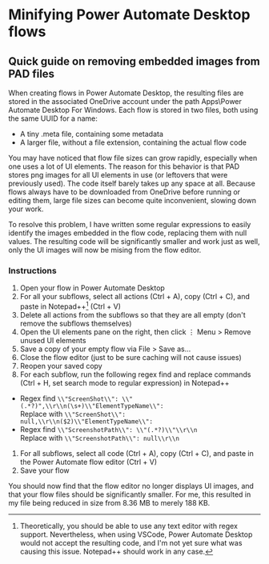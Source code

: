 # Minifying Power Automate Desktop flows
## Quick guide on removing embedded images from PAD files

When creating flows in Power Automate Desktop, the resulting files are stored in the associated OneDrive account under the path Apps\Power Automate Desktop For Windows.
Each flow is stored in two files, both using the same UUID for a name:
* A tiny .meta file, containing some metadata
* A larger file, without a file extension, containing the actual flow code

You may have noticed that flow file sizes can grow rapidly, especially when one uses a lot of UI elements. The reason for this behavior is that PAD stores png images for all UI elements in use (or leftovers that were previously used). The code itself barely takes up any space at all. Because flows always have to be downloaded from OneDrive before running or editing them, large file sizes can become quite inconvenient, slowing down your work.

To resolve this problem, I have written some regular expressions to easily identify the images embedded in the flow code, replacing them with null values. The resulting code will be significantly smaller and work just as well, only the UI images will now be mising from the flow editor.

### Instructions
1. Open your flow in Power Automate Desktop
1. For all your subflows, select all actions (Ctrl + A), copy (Ctrl + C), and paste in Notepad++[^1] (Ctrl + V)
1. Delete all actions from the subflows so that they are all empty (don't remove the subflows themselves)
1. Open the UI elements pane on the right, then click ⋮ Menu > Remove unused UI elements
1. Save a copy of your empty flow via File > Save as...
1. Close the flow editor (just to be sure caching will not cause issues)
1. Reopen your saved copy
1. For each subflow, run the following regex find and replace commands (Ctrl + H, set search mode to regular expression) in Notepad++
  * Regex find `\\"ScreenShot\\": \\"(.*?)",\\r\\n(\s+)\\"ElementTypeName\\":`  
  Replace with `\\"ScreenShot\\": null,\\r\\n($2)\\"ElementTypeName\\":`
  * Regex find `\\"ScreenshotPath\\": \\"(.*?)\\"\\r\\n`  
  Replace with `\\"ScreenshotPath\\": null\\r\\n`
1. For all subflows, select all code (Ctrl + A), copy (Ctrl + C), and paste in the Power Automate flow editor (Ctrl + V)
1. Save your flow

You should now find that the flow editor no longer displays UI images, and that your flow files should be significantly smaller. For me, this resulted in my file being reduced in size from 8.36 MB to merely 188 KB.

[^1]: Theoretically, you should be able to use any text editor with regex support. Nevertheless, when using VSCode, Power Automate Desktop would not accept the resulting code, and I'm not yet sure what was causing this issue. Notepad++ should work in any case.
